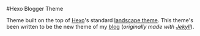 #Hexo Blogger Theme

Theme built on the top of [Hexo](http://hexo.io/)'s standard [landscape theme](https://github.com/hexojs/hexo-theme-landscape). This theme's been written to be the new theme of my [blog](http://felipesousa.github.io/) (*originally made with [Jekyll](http://jekyllrb.com/)*).
